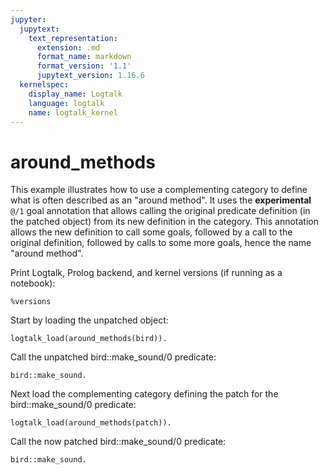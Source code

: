 ```yaml
---
jupyter:
  jupytext:
    text_representation:
      extension: .md
      format_name: markdown
      format_version: '1.1'
      jupytext_version: 1.16.6
  kernelspec:
    display_name: Logtalk
    language: logtalk
    name: logtalk_kernel
---
```


<!--
________________________________________________________________________

This file is part of Logtalk <https://logtalk.org/>  
SPDX-FileCopyrightText: 1998-2025 Paulo Moura <pmoura@logtalk.org>  
SPDX-License-Identifier: Apache-2.0

Licensed under the Apache License, Version 2.0 (the "License");
you may not use this file except in compliance with the License.
You may obtain a copy of the License at

    http://www.apache.org/licenses/LICENSE-2.0

Unless required by applicable law or agreed to in writing, software
distributed under the License is distributed on an "AS IS" BASIS,
WITHOUT WARRANTIES OR CONDITIONS OF ANY KIND, either express or implied.
See the License for the specific language governing permissions and
limitations under the License.
________________________________________________________________________
-->

# around_methods

This example illustrates how to use a complementing category to define what
is often described as an "around method". It uses the **experimental** `@/1`
goal annotation that allows calling the original predicate definition (in
the patched object) from its new definition in the category. This annotation
allows the new definition to call some goals, followed by a call to the
original definition, followed by calls to some more goals, hence the name
"around method".

Print Logtalk, Prolog backend, and kernel versions (if running as a notebook):

```logtalk
%versions
```

Start by loading the unpatched object:

```logtalk
logtalk_load(around_methods(bird)).
```

Call the unpatched bird::make_sound/0 predicate:

```logtalk
bird::make_sound.
```

<!--
Chirp, chirp!

true.
-->

Next load the complementing category defining the patch for the bird::make_sound/0 predicate:

```logtalk
logtalk_load(around_methods(patch)).
```

Call the now patched bird::make_sound/0 predicate:

```logtalk
bird::make_sound.
```

<!--
Started making sound...
Chirp, chirp!
... finished making sound.

true.
-->
